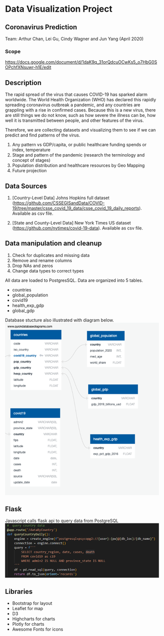 # Data Visualization Project

## Coronavirus Prediction
Team: Arthur Chan, Lei Gu, Cindy Wagner and Jun Yang (April 2020)

### Scope
https://docs.google.com/document/d/1daK9q_31orQdcuOCwKs5_o7HbG0SOPchfXNsuwr-h1E/edit

## Description

The rapid spread of the virus that causes COVID-19 has sparked alarm worldwide. The World Health Organization (WHO) has declared this rapidly spreading coronavirus outbreak a pandemic, and any countries are grappling with a rise in confirmed cases. 
Because this is a new virus, there are still things we do not know, such as how severe the illness can be, how well it is transmitted between people, and other features of the virus. 

Therefore, we are collecting datasets and visualizing them to see if we can predict and find patterns of the virus. 

1. Any pattern vs GDP/capita, or public healthcare funding spends or index, temperature
2. Stage and pattern of the pandemic (research the terminology and concept of stages)
3. Population distribution and healthcare resources by Geo Mapping
4. Future projection

## Data Sources

1.	[Country-Level Data] Johns Hopkins full dataset (https://github.com/CSSEGISandData/COVID-19/tree/master/csse_covid_19_data/csse_covid_19_daily_reports). Available as csv file.

2.	[State and County-Level Data] New York Times US dataset (https://github.com/nytimes/covid-19-data). Available as csv file.

## Data manipulation and cleanup
1.	Check for duplicates and missing data
2.	Remove and rename columns
3.	Drop NAs and zeros
4.	Change data types to correct types 

All data are loaded to PostgresSQL. Data are organized into 5 tables.
- countries
- global_population
- covid19
- health_exp_gdp
- global_gdp

Database stucture also illustrated with diagram below.
![ImageDiagram](DataBase_Structure.png)

## Flask
Javascript calls flask api to query data from PostgreSQL
![Flask](./Flask/FlaskAPIscreenshot.PNG)

## Libraries 
- Bootstrap for layout
- Leaflet for map
- D3
- Highcharts for charts
- Plotly for charts
- Awesome Fonts for icons

